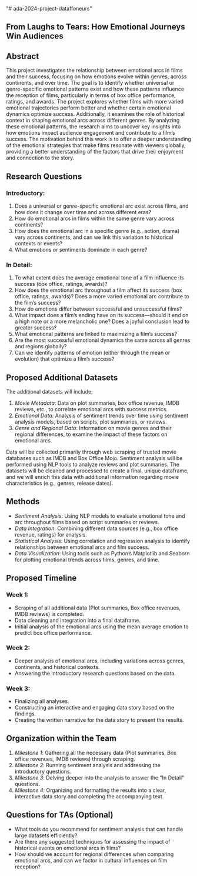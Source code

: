"# ada-2024-project-dataffoneurs" 
## From Laughs to Tears: How Emotional Journeys Win Audiences 

## Abstract

This project investigates the relationship between emotional arcs in films and their success, focusing on how emotions evolve within genres, across continents, and over time. The goal is to identify whether universal or genre-specific emotional patterns exist and how these patterns influence the reception of films, particularly in terms of box office performance, ratings, and awards. The project explores whether films with more varied emotional trajectories perform better and whether certain emotional dynamics optimize success. Additionally, it examines the role of historical context in shaping emotional arcs across different genres. By analyzing these emotional patterns, the research aims to uncover key insights into how emotions impact audience engagement and contribute to a film’s success. The motivation behind this work is to offer a deeper understanding of the emotional strategies that make films resonate with viewers globally, providing a better understanding of the factors that drive their enjoyment and connection to the story.

## Research Questions

### Introductory:
1. Does a universal or genre-specific emotional arc exist across films, and how does it change over time and across different eras?
2. How do emotional arcs in films within the same genre vary across continents?
3. How does the emotional arc in a specific genre (e.g., action, drama) vary across continents, and can we link this variation to historical contexts or events?
4. What emotions or sentiments dominate in each genre?

### In Detail:
1. To what extent does the average emotional tone of a film influence its success (box office, ratings, awards)?
2. How does the emotional arc throughout a film affect its success (box office, ratings, awards)? Does a more varied emotional arc contribute to the film’s success?
3. How do emotions differ between successful and unsuccessful films?
4. What impact does a film’s ending have on its success—should it end on a high note or a more melancholic one? Does a joyful conclusion lead to greater success?
5. What emotional patterns are linked to maximizing a film’s success?
6. Are the most successful emotional dynamics the same across all genres and regions globally?
7. Can we identify patterns of emotion (either through the mean or evolution) that optimize a film’s success?

## Proposed Additional Datasets

The additional datasets will include:

1. *Movie Metadata*: Data on plot summaries, box office revenue, IMDB reviews, etc., to correlate emotional arcs with success metrics.
2. *Emotional Data*: Analysis of sentiment trends over time using sentiment analysis models, based on scripts, plot summaries, or reviews.
3. *Genre and Regional Data*: Information on movie genres and their regional differences, to examine the impact of these factors on emotional arcs.

Data will be collected primarily through web scraping of trusted movie databases such as IMDB and Box Office Mojo. Sentiment analysis will be performed using NLP tools to analyze reviews and plot summaries. The datasets will be cleaned and processed to create a final, unique dataframe, and we will enrich this data with additional information regarding movie characteristics (e.g., genres, release dates).

## Methods

- *Sentiment Analysis*: Using NLP models to evaluate emotional tone and arc throughout films based on script summaries or reviews.
- *Data Integration*: Combining different data sources (e.g., box office revenue, ratings) for analysis.
- *Statistical Analysis*: Using correlation and regression analysis to identify relationships between emotional arcs and film success.
- *Data Visualization*: Using tools such as Python’s Matplotlib and Seaborn for plotting emotional trends across films, genres, and time.
  
## Proposed Timeline

### Week 1:
- Scraping of all additional data (Plot summaries, Box office revenues, IMDB reviews) is completed.
- Data cleaning and integration into a final dataframe.
- Initial analysis of the emotional arcs using the mean average emotion to predict box office performance.

### Week 2:
- Deeper analysis of emotional arcs, including variations across genres, continents, and historical contexts.
- Answering the introductory research questions based on the data.

### Week 3:
- Finalizing all analyses.
- Constructing an interactive and engaging data story based on the findings.
- Creating the written narrative for the data story to present the results.

## Organization within the Team

1. *Milestone 1*: Gathering all the necessary data (Plot summaries, Box office revenues, IMDB reviews) through scraping.
2. *Milestone 2*: Running sentiment analysis and addressing the introductory questions.
3. *Milestone 3*: Delving deeper into the analysis to answer the "In Detail" questions.
4. *Milestone 4*: Organizing and formatting the results into a clear, interactive data story and completing the accompanying text.

## Questions for TAs (Optional)

- What tools do you recommend for sentiment analysis that can handle large datasets efficiently? 
- Are there any suggested techniques for assessing the impact of historical events on emotional arcs in films?
- How should we account for regional differences when comparing emotional arcs, and can we factor in cultural influences on film reception?